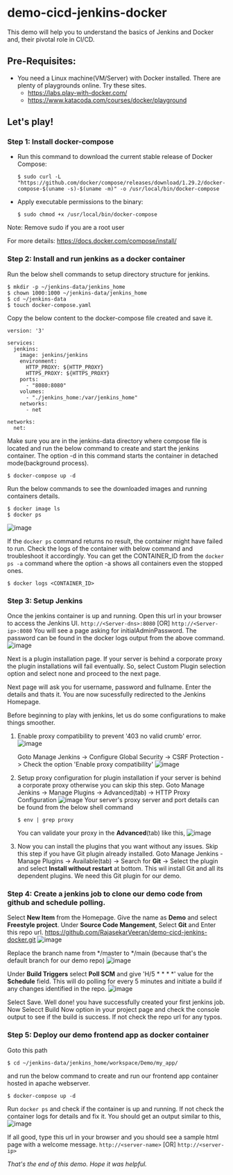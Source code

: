 # demo-cicd-jenkins-docker

This demo will help you to understand the basics of Jenkins and Docker and, their pivotal role in CI/CD. 

## Pre-Requisites:
- You need a Linux machine(VM/Server) with Docker installed.
  There are plenty of playgrounds online. Try these sites.
  - https://labs.play-with-docker.com/
  - https://www.katacoda.com/courses/docker/playground

## Let's play!
### Step 1: Install docker-compose
- Run this command to download the current stable release of Docker Compose:
  ```
  $ sudo curl -L "https://github.com/docker/compose/releases/download/1.29.2/docker-compose-$(uname -s)-$(uname -m)" -o /usr/local/bin/docker-compose
  ```
- Apply executable permissions to the binary:
  ```
  $ sudo chmod +x /usr/local/bin/docker-compose
  ```

Note: Remove sudo if you are a root user

For more details: https://docs.docker.com/compose/install/

### Step 2: Install and run jenkins as a docker container
Run the below shell commands to setup directory structure for jenkins.
```
$ mkdir -p ~/jenkins-data/jenkins_home
$ chown 1000:1000 ~/jenkins-data/jenkins_home
$ cd ~/jenkins-data
$ touch docker-compose.yaml
```

Copy the below content to the docker-compose file created and save it.
```
version: '3'

services:
  jenkins:
    image: jenkins/jenkins
    environment:
      HTTP_PROXY: ${HTTP_PROXY}
      HTTPS_PROXY: ${HTTPS_PROXY}
    ports:
      - "8080:8080"
    volumes:
      - "./jenkins_home:/var/jenkins_home"
    networks:
      - net

networks:
  net:
```

Make sure you are in the jenkins-data directory where compose file is located and run the below command to create and start the jenkins container.
The option -d in this command starts the container in detached mode(background process).
```
$ docker-compose up -d
```
Run the below commands to see the downloaded images and running containers details.
```
$ docker image ls
$ docker ps
```
![image](https://user-images.githubusercontent.com/14373178/152638896-d42ef71d-0e9d-42ed-aac1-191701eac3f0.png)

If the ```docker ps``` command returns no result, the container might have failed to run.
Check the logs of the container with below command and troubleshoot it accordingly.
You can get the CONTAINER_ID from the ```docker ps -a``` command where the option -a shows all containers even the stopped ones.
```
$ docker logs <CONTAINER_ID>
```

### Step 3: Setup Jenkins
Once the jenkins container is up and running. Open this url in your browser to access the Jenkins UI.
```http://<Server-dns>:8080``` 
[OR] 
```http://<Server-ip>:8080```
You will see a page asking for initialAdminPassword. The password can be found in the docker logs output from the above command.
![image](https://user-images.githubusercontent.com/14373178/152643161-604e3a39-f8cd-4c77-9471-782bfd0b5bb8.png)

Next is a plugin installation page. If your server is behind a corporate proxy the plugin installations will fail eventually. So, select Custom Plugin selection option and select none and proceed to the next page.

Next page will ask you for username, password and fullname. Enter the details and thats it. You are now sucessfully redirected to the Jenkins Homepage.

Before beginning to play with jenkins, let us do some configurations to make things smoother.
1. Enable proxy compatibility to prevent '403 no valid crumb' error.
   ![image](https://user-images.githubusercontent.com/14373178/152643707-2c2a9bf7-c00a-4105-acac-5c6fdb5ef99e.png)

   Goto Manage Jenkins -> Configure Global Security -> CSRF Protection -> Check the option 'Enable proxy compatibility'
   ![image](https://user-images.githubusercontent.com/14373178/152643731-fb6f636a-c750-48b2-869f-d9803d31cb45.png)

2. Setup proxy configuration for plugin installation if your server is behind a corporate proxy otherwise you can skip this step.
   Goto Manage Jenkins -> Manage Plugins -> Advanced(tab) -> HTTP Proxy Configuration
   ![image](https://user-images.githubusercontent.com/14373178/152644367-ff4b7919-0716-4aad-8c40-e8fae00396df.png)
   Your server's proxy server and port details can be found from the below shell command
   ```
   $ env | grep proxy
   ```
   You can validate your proxy in the **Advanced**(tab) like this,
   ![image](https://user-images.githubusercontent.com/14373178/152644492-dd8e31c4-2f5f-4b0b-8962-3a411276fbdf.png)
   
 3. Now you can install the plugins that you want without any issues. Skip this step if you have Git plugin already installed.
    Goto Manage Jenkins - Manage Plugins -> Available(tab) -> Search for **Git** -> Select the plugin and select **Install without restart** at bottom.
    This wil install Git and all its dependent plugins. We need this Git plugin for our demo.
     
### Step 4: Create a jenkins job to clone our demo code from github and schedule polling.
Select **New Item** from the Homepage. Give the name as **Demo** and select **Freestyle project**.
Under **Source Code Mangement**, Select **Git** and Enter this repo url.
https://github.com/RajasekarVeeran/demo-cicd-jenkins-docker.git
![image](https://user-images.githubusercontent.com/14373178/152644925-2fa1339d-d438-4ea4-b206-b52c251795fb.png)

Replace the branch name from \*/master to \*/main (because that's the default branch for our demo repo)
![image](https://user-images.githubusercontent.com/14373178/152645066-cbe3a79c-b5eb-42de-89a8-00f04eba9500.png)

Under **Build Triggers** select **Poll SCM** and give 'H/5 * * * *' value for the **Schedule** field.
This will do polling for every 5 minutes and initiate a build if any changes identified in the repo.
![image](https://user-images.githubusercontent.com/14373178/152645195-48e2a6e0-b115-4feb-bc0d-56b51715ae3a.png)

Select Save. Well done! you have successfully created your first jenkins job.
Now Selecct Build Now option in your project page and check the console output to see if the build is success.
If not check the repo url for any typos.

### Step 5: Deploy our demo frontend app as docker container
Goto this path
```
$ cd ~/jenkins-data/jenkins_home/workspace/Demo/my_app/
```
and run the below command to create and run our frontend app container hosted in apache webserver.
```
$ docker-compose up -d
```
Run ```docker ps``` and check if the container is up and running. If not check the container logs for details and fix it.
You should get an output similar to this,
![image](https://user-images.githubusercontent.com/14373178/152645716-7e3addde-1297-46fd-900f-02a33ce256ba.png)

If all good, type this url in your browser and you should see a sample html page with a welcome message.
```http://<server-name>``` [OR] ```http://<server-ip>```


*That's the end of this demo. Hope it was helpful.*
